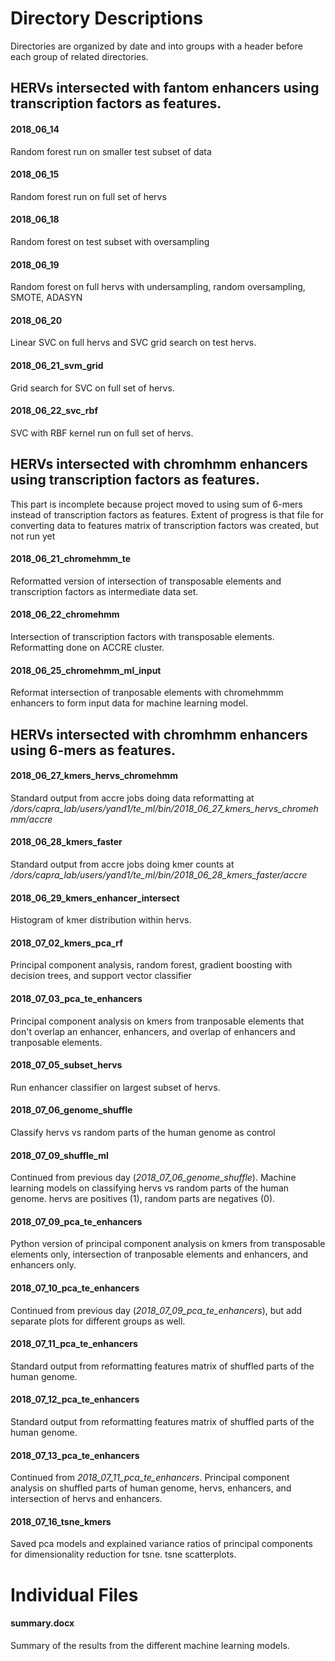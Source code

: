 # Directory Descriptions
Directories are organized by date and into groups with a header before each group of related directories.



## HERVs intersected with fantom enhancers using transcription factors as features.

#### 2018_06_14
Random forest run on smaller test subset of data

#### 2018_06_15
Random forest run on full set of hervs

#### 2018_06_18
Random forest on test subset with oversampling

#### 2018_06_19
Random forest on full hervs with undersampling, random oversampling, SMOTE, ADASYN

#### 2018_06_20
Linear SVC on full hervs and SVC grid search on test hervs.

#### 2018_06_21_svm_grid
Grid search for SVC on full set of hervs.

#### 2018_06_22_svc_rbf
SVC with RBF kernel run on full set of hervs.




## HERVs intersected with chromhmm enhancers using transcription factors as features. 
This part is incomplete because project moved to using sum of 6-mers instead of transcription factors as features. Extent of progress is that file for converting data to features matrix of transcription factors was created, but not run yet

#### 2018_06_21_chromehmm_te
Reformatted version of intersection of transposable elements and transcription factors as intermediate data set.

#### 2018_06_22_chromehmm
Intersection of transcription factors with transposable elements. Reformatting done on ACCRE cluster.

#### 2018_06_25_chromehmm_ml_input
Reformat intersection of tranposable elements with chromehmmm enhancers to form input data for machine learning model.




## HERVs intersected with chromhmm enhancers using 6-mers as features. 
		
#### 2018_06_27_kmers_hervs_chromehmm
Standard output from accre jobs doing data reformatting at */dors/capra_lab/users/yand1/te_ml/bin/2018_06_27_kmers_hervs_chromehmm/accre*
		
#### 2018_06_28_kmers_faster
Standard output from accre jobs doing kmer counts at */dors/capra_lab/users/yand1/te_ml/bin/2018_06_28_kmers_faster/accre*
		
#### 2018_06_29_kmers_enhancer_intersect
Histogram of kmer distribution within hervs.

#### 2018_07_02_kmers_pca_rf
Principal component analysis, random forest, gradient boosting with decision trees, and support vector classifier
		
#### 2018_07_03_pca_te_enhancers
Principal component analysis on kmers from tranposable elements that don't overlap an enhancer, enhancers, and overlap of enhancers and tranposable elements.

#### 2018_07_05_subset_hervs
Run enhancer classifier on largest subset of hervs.

#### 2018_07_06_genome_shuffle
Classify hervs vs random parts of the human genome as control

#### 2018_07_09_shuffle_ml
Continued from previous day (*2018_07_06_genome_shuffle*). Machine learning models on classifying hervs vs random parts of the human genome. hervs are positives (1), random parts are negatives (0).

#### 2018_07_09_pca_te_enhancers
Python version of principal component analysis on kmers from transposable elements only, intersection of tranposable elements and enhancers, and enhancers only.

#### 2018_07_10_pca_te_enhancers
Continued from previous day (*2018_07_09_pca_te_enhancers*), but add separate plots for different groups as well.

#### 2018_07_11_pca_te_enhancers
Standard output from reformatting features matrix of shuffled parts of the human genome.

#### 2018_07_12_pca_te_enhancers
Standard output from reformatting features matrix of shuffled parts of the human genome.

#### 2018_07_13_pca_te_enhancers
Continued from *2018_07_11_pca_te_enhancers*. Principal component analysis on shuffled parts of human genome, hervs, enhancers, and intersection of hervs and enhancers.

#### 2018_07_16_tsne_kmers
Saved pca models and explained variance ratios of principal components for dimensionality reduction for tsne. tsne scatterplots.


# Individual Files
#### summary.docx 
Summary of the results from the different machine learning models.
